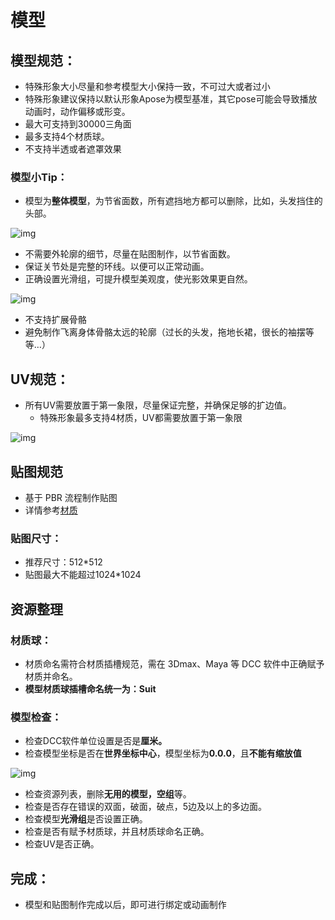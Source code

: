 # 模型

## 模型规范：

- 特殊形象大小尽量和参考模型大小保持一致，不可过大或者过小
- 特殊形象建议保持以默认形象Apose为模型基准，其它pose可能会导致播放动画时，动作偏移或形变。
- 最大可支持到30000三角面
- 最多支持4个材质球。
- 不支持半透或者遮罩效果

### 模型小Tip：

- 模型为**整体模型**，为节省面数，所有遮挡地方都可以删除，比如，头发挡住的头部。

![img](https://arkimg.ark.online/1748253255891-4.png)

- 不需要外轮廓的细节，尽量在贴图制作，以节省面数。
- 保证关节处是完整的环线。以便可以正常动画。
- 正确设置光滑组，可提升模型美观度，使光影效果更自然。

![img](https://arkimg.ark.online/1748253255891-1.png)

- 不支持扩展骨骼
- 避免制作飞离身体骨骼太远的轮廓（过长的头发，拖地长裙，很长的袖摆等等…）

## UV规范：

- 所有UV需要放置于第一象限，尽量保证完整，并确保足够的扩边值。
  - 特殊形象最多支持4材质，UV都需要放置于第一象限

![img](https://arkimg.ark.online/1748253255891-2.png)

## 贴图规范

- 基于 PBR 流程制作贴图
- 详情参考[材质](./12_3_0_PiTao-Material)

### 贴图尺寸：

- 推荐尺寸：512*512
- 贴图最大不能超过1024*1024

## 资源整理

### 材质球：

- 材质命名需符合材质插槽规范，需在 3Dmax、Maya 等 DCC 软件中正确赋予材质并命名。
- **模型材质球插槽命名统一为：Suit**

### 模型检查：

- 检查DCC软件单位设置是否是**厘米。**
- 检查模型坐标是否在**世界坐标中心**，模型坐标为**0.0.0**，且**不能有缩放值**

![img](https://arkimg.ark.online/1748253255891-3.png)

- 检查资源列表，删除**无用的模型，空组**等。
- 检查是否存在错误的双面，破面，破点，5边及以上的多边面。
- 检查模型**光滑组**是否设置正确。
- 检查是否有赋予材质球，并且材质球命名正确。
- 检查UV是否正确。

## 完成：

- 模型和贴图制作完成以后，即可进行绑定或动画制作